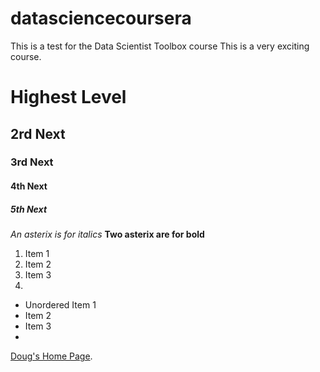 # datasciencecoursera
This is a test for the Data Scientist Toolbox course
This is a very exciting course.


# Highest Level
## 2rd Next
### 3rd Next
#### 4th Next
##### 5th Next

*An asterix is for italics*
**Two asterix are for bold**

1. Item 1
2. Item 2
3. Item 3
4. 

* Unordered Item 1
* Item 2
* Item 3
* 

[Doug's Home Page](http://www.dougjackson.com.au).

